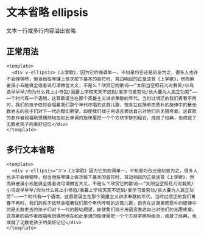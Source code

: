 # 文本省略 ellipsis
文本一行或多行内容溢出省略

## 正常用法
```vue
<template>
  <div v-ellipsis>《上学歌》，因为它的曲调单一，不知是巧合还是刻意为之，很多人也许不会弹钢琴，但当他在琴键上依次按下基本的音符时，耳边响起的正是这首《上学歌》，然而麻雀虽小五脏俱全或者说可谓微言大义，不是么？欣赏它的歌词——“太阳当空照花儿对我笑/小鸟说早早早/你为什么背上小书包/我要上学校天天不迟到/爱学习爱劳动/长大要为人民立功劳”——一个时代有一个语境，这首歌诞生在那个英雄主义讲求奉献的年代，当时过境迁的我们青春不再时，我们的孩子依然会唱着我们那个年代哼唱的这首儿歌，饱含在这简单而质朴的旋律中的是无数老去的孩子们对下一代的殷切期望，即使我们拙于用语言表达自己对他们的无限疼爱。这首歌的曲作者段福培很偶然地在如此单调的旋律里把一个个方块字排列组合，成就了经典，也成就了无数老孩子的美好记忆</div>
</template>
```
<template>
  <div v-ellipsis>《上学歌》，因为它的曲调单一，不知是巧合还是刻意为之，很多人也许不会弹钢琴，但当他在琴键上依次按下基本的音符时，耳边响起的正是这首《上学歌》，然而麻雀虽小五脏俱全或者说可谓微言大义，不是么？欣赏它的歌词——“太阳当空照花儿对我笑/小鸟说早早早/你为什么背上小书包/我要上学校天天不迟到/爱学习爱劳动/长大要为人民立功劳”——一个时代有一个语境，这首歌诞生在那个英雄主义讲求奉献的年代，当时过境迁的我们青春不再时，我们的孩子依然会唱着我们那个年代哼唱的这首儿歌，饱含在这简单而质朴的旋律中的是无数老去的孩子们对下一代的殷切期望，即使我们拙于用语言表达自己对他们的无限疼爱。这首歌的曲作者段福培很偶然地在如此单调的旋律里把一个个方块字排列组合，成就了经典，也成就了无数老孩子的美好记忆</div>
</template>

## 多行文本省略
```vue
<template>
  <div v-ellipsis="3">《上学歌》因为它的曲调单一，不知是巧合还是刻意为之，很多人也许不会弹钢琴，但当他在琴键上依次按下基本的音符时，耳边响起的正是这首《上学歌》，然而麻雀虽小五脏俱全或者说可谓微言大义，不是么？欣赏它的歌词——“太阳当空照花儿对我笑/小鸟说早早早/你为什么背上小书包/我要上学校天天不迟到/爱学习爱劳动/长大要为人民立功劳”——一个时代有一个语境，这首歌诞生在那个英雄主义讲求奉献的年代，当时过境迁的我们青春不再时，我们的孩子依然会唱着我们那个年代哼唱的这首儿歌，饱含在这简单而质朴的旋律中的是无数老去的孩子们对下一代的殷切期望，即使我们拙于用语言表达自己对他们的无限疼爱。这首歌的曲作者段福培很偶然地在如此单调的旋律里把一个个方块字排列组合，成就了经典，也成就了无数老孩子的美好记忆</div>
</template>
```
<template>
  <div v-ellipsis="3">《上学歌》，因为它的曲调单一，不知是巧合还是刻意为之，很多人也许不会弹钢琴，但当他在琴键上依次按下基本的音符时，耳边响起的正是这首《上学歌》，然而麻雀虽小五脏俱全或者说可谓微言大义，不是么？欣赏它的歌词——“太阳当空照花儿对我笑/小鸟说早早早/你为什么背上小书包/我要上学校天天不迟到/爱学习爱劳动/长大要为人民立功劳”——一个时代有一个语境，这首歌诞生在那个英雄主义讲求奉献的年代，当时过境迁的我们青春不再时，我们的孩子依然会唱着我们那个年代哼唱的这首儿歌，饱含在这简单而质朴的旋律中的是无数老去的孩子们对下一代的殷切期望，即使我们拙于用语言表达自己对他们的无限疼爱。这首歌的曲作者段福培很偶然地在如此单调的旋律里把一个个方块字排列组合，成就了经典，也成就了无数老孩子的美好记忆</div>
</template>
